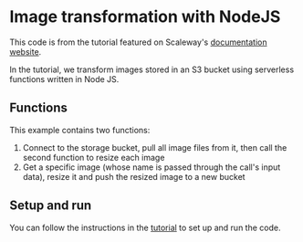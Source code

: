 # Image transformation with NodeJS

This code is from the tutorial featured on Scaleway's [documentation website](https://www.scaleway.com/en/docs/tutorials/transform-images-using-faas-and-nodejs/).

In the tutorial, we transform images stored in an S3 bucket using serverless functions written in Node JS.

## Functions

This example contains two functions:

  1. Connect to the storage bucket, pull all image files from it, then call the second function to resize each image
  2. Get a specific image (whose name is passed through the call's input data), resize it and push the resized image to a new bucket

## Setup and run

You can follow the instructions in the [tutorial](https://www.scaleway.com/en/docs/tutorials/transform-images-using-faas-and-nodejs/) to set up and run the code.
